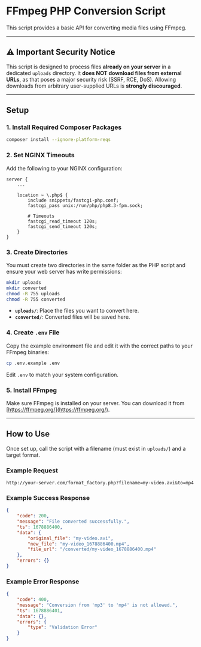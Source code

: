# FFmpeg PHP Conversion Script

This script provides a basic API for converting media files using FFmpeg.

---

## ⚠️ Important Security Notice

This script is designed to process files **already on your server** in a dedicated `uploads` directory.
It **does NOT download files from external URLs**, as that poses a major security risk (SSRF, RCE, DoS). Allowing downloads from arbitrary user-supplied URLs is **strongly discouraged**.

---

## Setup

### 1. Install Required Composer Packages

```bash
composer install --ignore-platform-reqs
```

### 2. Set NGINX Timeouts

Add the following to your NGINX configuration:

```nginx
server {
    ...

    location ~ \.php$ {
        include snippets/fastcgi-php.conf;
        fastcgi_pass unix:/run/php/php8.3-fpm.sock;

        # Timeouts
        fastcgi_read_timeout 120s;
        fastcgi_send_timeout 120s;
    }
}
```

### 3. Create Directories

You must create two directories in the same folder as the PHP script and ensure your web server has write permissions:

```bash
mkdir uploads
mkdir converted
chmod -R 755 uploads
chmod -R 755 converted
```

* **`uploads/`**: Place the files you want to convert here.
* **`converted/`**: Converted files will be saved here.

### 4. Create `.env` File

Copy the example environment file and edit it with the correct paths to your FFmpeg binaries:

```bash
cp .env.example .env
```

Edit `.env` to match your system configuration.

### 5. Install FFmpeg

Make sure FFmpeg is installed on your server. You can download it from [https://ffmpeg.org/](https://ffmpeg.org/).

---

## How to Use

Once set up, call the script with a filename (must exist in `uploads/`) and a target format.

### Example Request

```
http://your-server.com/format_factory.php?filename=my-video.avi&to=mp4
```

### Example Success Response

```json
{
    "code": 200,
    "message": "File converted successfully.",
    "ts": 1678886400,
    "data": {
        "original_file": "my-video.avi",
        "new_file": "my-video_1678886400.mp4",
        "file_url": "/converted/my-video_1678886400.mp4"
    },
    "errors": {}
}
```

### Example Error Response

```json
{
    "code": 400,
    "message": "Conversion from 'mp3' to 'mp4' is not allowed.",
    "ts": 1678886401,
    "data": {},
    "errors": {
        "type": "Validation Error"
    }
}
```
